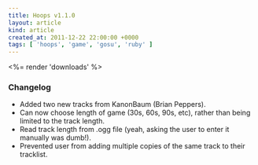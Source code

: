 ```yaml
---
title: Hoops v1.1.0
layout: article
kind: article
created_at: 2011-12-22 22:00:00 +0000
tags: [ 'hoops', 'game', 'gosu', 'ruby' ]
---
```


<%= render 'downloads' %>

### Changelog

  * Added two new tracks from KanonBaum (Brian Peppers).
  * Can now choose length of game (30s, 60s, 90s, etc), rather than being limited to the track length.
  * Read track length from .ogg file (yeah, asking the user to enter it manually was dumb!).
  * Prevented user from adding multiple copies of the same track to their tracklist.